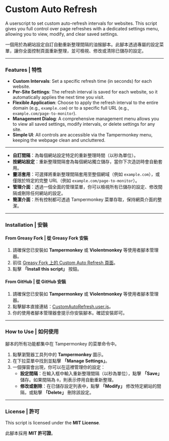 # Custom Auto Refresh

A userscript to set custom auto-refresh intervals for websites. This script gives you full control over page refreshes with a dedicated settings menu, allowing you to view, modify, and clear saved settings.

一個用於為網站設定自訂自動重新整理間隔的油猴腳本。此腳本透過專屬的設定菜單，讓你全面控制頁面重新整理，並可檢視、修改或清除已儲存的設定。

---

### Features | 特性

* **Custom Intervals**: Set a specific refresh time (in seconds) for each website.
* **Per-Site Settings**: The refresh interval is saved for each website, so it automatically applies the next time you visit.
* **Flexible Application**: Choose to apply the refresh interval to the entire domain (e.g., `example.com`) or to a specific full URL (e.g., `example.com/page-to-monitor`).
* **Management Dialog**: A comprehensive management menu allows you to view all saved settings, modify intervals, or delete settings for any site.
* **Simple UI**: All controls are accessible via the Tampermonkey menu, keeping the webpage clean and uncluttered.

---

* **自訂間隔**：為每個網站設定特定的重新整理時間（以秒為單位）。
* **按網站設定**：重新整理間隔會為每個網站獨立儲存，當你下次造訪時會自動套用。
* **靈活套用**：可選擇將重新整理間隔套用至整個網域（例如 `example.com`），或僅限於特定的完整 URL（例如 `example.com/page-to-monitor`）。
* **管理介面**：透過一個全面的管理菜單，你可以檢視所有已儲存的設定、修改間隔或刪除任何網站的設定。
* **簡潔介面**：所有控制都可透過 Tampermonkey 菜單存取，保持網頁介面的整潔。

---

### Installation | 安裝

#### From Greasy Fork | 從 Greasy Fork 安裝

1.  請確保您已安裝如 **Tampermonkey** 或 **Violentmonkey** 等使用者腳本管理器。
2.  前往 [Greasy Fork 上的 Custom Auto Refresh 頁面](https://greasyfork.org/en/scripts/513942-custom-auto-refresh)。
3.  點擊 **「Install this script」** 按鈕。

#### From GitHub | 從 GitHub 安裝

1.  請確保您已安裝如 **Tampermonkey** 或 **Violentmonkey** 等使用者腳本管理器。
2.  點擊腳本直接連結：[CustomAutoRefresh.user.js](https://raw.githubusercontent.com/ymhomer/ym_Userscript/refs/heads/main/userscript/CustomAutoRefresh/CustomAutoRefresh.user.js)。
3.  你的使用者腳本管理器會提示你安裝腳本。確認安裝即可。

---

### How to Use | 如何使用

腳本的所有功能都集中在 Tampermonkey 的菜單命令中。

1.  點擊瀏覽器工具列中的 **Tampermonkey** 圖示。
2.  在下拉菜單中找到並點擊 **「Manage Settings」**。
3.  一個彈窗會出現，你可以在這裡管理你的設定：
    * **設定間隔**：在輸入框中輸入重新整理間隔（以秒為單位），點擊 **「Save」** 儲存。如果間隔為 `0`，則表示停用自動重新整理。
    * **修改或刪除**：在已儲存設定列表中，點擊 **「Modify」** 修改特定網站的間隔，或點擊 **「Delete」** 刪除該設定。

---

### License | 許可

This script is licensed under the **MIT License**.

此腳本採用 **MIT 許可證**。